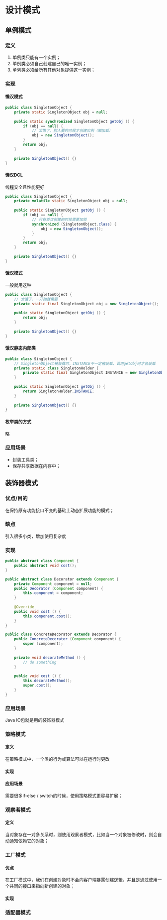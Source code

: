 # 设计模式

## 单例模式

### 定义

1. 单例类只能有一个实例；
2. 单例类必须自己创建自己的唯一实例；
3. 单列类必须给所有其他对象提供这一实例；

### 实现

#### 懒汉模式

```java
public class SingletonObject {
    private static SingletonObject obj = null;
    
    public static synchronized SingletonObject getObj () {
        if (obj == null) {
            // 太懒了，别人要的时候才创建实例（懒加载）
            obj = new SingletonObject();
        }
        return obj;
    }
    
    private SingletonObject() {}
}
```

#### 懒汉DCL

线程安全且性能更好

```java
public class SingletonObject {
    private volatile static SingletonObject obj = null;
    
    public static SingletonObject getObj () {
        if (obj == null) {
            // 只有首次创建的时候需要加锁
            synchronized (SingletonObject.class) {
            	obj = new SingletonObject();
            }
        }
        return obj;
    }
    
    private SingletonObject() {}
}
```

#### 饿汉模式

一般就用这种

```java
public class SingletonObject {
    // 太饿了，一开始就需要
    private static final SingletonObject obj = new SingletonObject();
    
    public static SingletonObject getObj () {
        return obj;
    }
    
    private SingletonObject() {}
}
```

#### 饿汉静态内部类

```java
public class SingletonObject {
    // SingletonObject被装载时，INSTANCE不一定被装载，调用getObj时才会装载
    private static class SingletonHolder {
        private static final SingletonObject INSTANCE = new SingletonObject();
    }
    
    public static SingletonObject getObj () {
        return SingletonHolder.INSTANCE;
    }
    
    private SingletonObject() {}
}
```

#### 枚举类的方式

略

### 应用场景

- 封装工具类；
- 保存共享数据在内存中；

## 装饰器模式

### 优点/目的

在保持原有功能接口不变的基础上动态扩展功能的模式；

### 缺点

引入很多小类，增加使用复杂度

### 实现

```java
public abstract class Component {
    public abstract void cost();
}

public abstract class Decorator extends Component {
    private Component component = null;
    public Decorator (Component component) {
        this.component = component;
    }
    
    @Override
    public void cost () {
        this.component.cost();
    }
}

public class ConcreteDecorator extends Decorator {
    public ConcreteDecorator (Component component) {
        super (component);
    }
    
    private void decorateMethod () {
        // do something
    }
    
    public void cost () {
        this.decorateMethod();
        super.cost();
    }
}
```

### 应用场景

Java IO包就是用的装饰器模式

### 策略模式

#### 定义

在策略模式中，一个类的行为或算法可以在运行时更改

#### 实现



#### 应用场景

需要很多if-else / switch的时候，使用策略模式更容易扩展；

### 观察者模式

#### 定义

当对象存在一对多关系时，则使用观察者模式，比如当一个对象被修改时，则会自动通知依赖它的对象；



### 工厂模式

#### 优点

在工厂模式中，我们在创建对象时不会向客户端暴露创建逻辑，并且是通过使用一个共同的接口来指向新创建的对象；

#### 实现





### 适配器模式